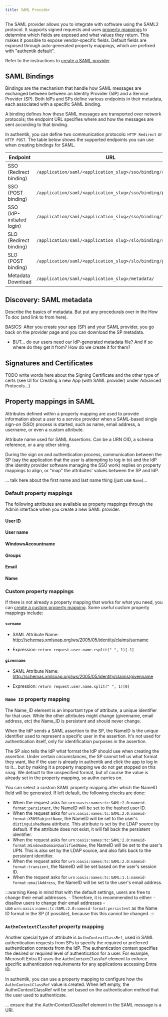 ```yaml
---
title: SAML Provider
---
```


The SAML provider allows you to integrate with software using the SAML2 protocol. It supports signed requests and uses [property mappings](../property-mappings/index.md#saml-property-mappings) to determine which fields are exposed and what values they return. This makes it possible to expose vendor-specific fields. Default fields are exposed through auto-generated property mappings, which are prefixed with "authentik default".

Refer to the instructions to [create a SAML provider](./create-saml-provider.md).

## SAML Bindings

Bindings are the mechanism that handle how SAML messages are exchanged between between an Identity Provider (IdP) and a Service Provider (SP). Both IdPs and SPs define various endpoints in their metadata, each associated with a specific SAML binding.

A binding defines how these SAML messages are transported over network protocols; the endpoint URL specifies where and how the messages are sent according to that binding.

In authentik, you can define two communication protocols: `HTTP Redirect` or `HTTP POST`. The table below shows the supported endpoints you can use when creating bindings for SAML.

| Endpoint                  | URL                                                          |
| ------------------------- | ------------------------------------------------------------ |
| SSO (Redirect binding)    | `/application/saml/<application_slug>/sso/binding/redirect/` |
| SSO (POST binding)        | `/application/saml/<application_slug>/sso/binding/post/`     |
| SSO (IdP-initiated login) | `/application/saml/<application_slug>/sso/binding/init/`     |
| SLO (Redirect binding)    | `/application/saml/<application_slug>/slo/binding/redirect/` |
| SLO (POST binding)        | `/application/saml/<application_slug>/slo/binding/post/`     |
| Metadata Download         | `/application/saml/<application_slug>/metadata/`             |

## Discovery: SAML metadata

Describe the basics of metadata. But put any procedurals over in the How To doc (and link to from here).

BASICS: After you create your app (SP) and your SAML provider, you go back on the provider page and you can download the SP metadata.

- BUT… do our users need our IdP-generated metadata file? And if so where do they get it from? How do we create it for them?

## Signatures and Certificates

TODO write words here about the Signing Certificate and the other type of certs (see UI for Creating a new App (with SAML provider) under Advanced Protocols...)

## Property mappings in SAML

Attributes defined within a property mapping are used to provide information about a user to a service provider when a SAML-based single sign-on (SSO) process is started, such as name, email address, a username, or even a custom attribute.

Attribute name used for SAML Assertions. Can be a URN OID, a schema reference, or a any other string.

During the sign on and authentication process, communication between the SP (say the application that the user is attempting to log in to) and the IdP (the identity provider software managing the SSO work) replies on property mappings to align, or "map" the attributes' values between the SP and IdP.

... talk here about the first name and last name thing (just use `Name`)...

### Default property mappings

The following attributes are available as property mappings through the Admin interface when you create a new SAML provider.

#### User ID

#### User name

#### WindowsAccountname

#### Groups

#### Email

#### Name

### Custom property mappings

If there is not already a property mapping that works for what you need, you can [create a custom property mapping](../property-mappings/). Some useful custom property mappings include:

#### `surname`

- SAML Attribute Name: http://schemas.xmlsoap.org/ws/2005/05/identity/claims/surname

- Expression: `return request.user.name.rsplit(" ", 1)[-1]`

#### `givenname`

- SAML Attribute Name: http://schemas.xmlsoap.org/ws/2005/05/identity/claims/givenname

- Expression: `return request.user.name.split(" ", 1)[0]`

### `Name ID` property mapping

The Name_ID element is an important type of attribute, a unique identifier for that user. While the other attributes might change (givenname, email address, etc) the Name_ID is persistent and should never change.

When the IdP sends a SAML assertion to the SP, the NameID is the unique identifier used to represent a specific user in the assertion. It's not used for authentication itself, only for identification purposes in the assertion.

The SP also tells the IdP what format the IdP should use when creating the assertion. Under certain circumstances, the SP cannot tell us what format they want, like if the user is already in authentik and click the app to log in to it… but by making it a property mapping we do not get stopped on this snag. We default to the unspecified format, but of course the value is already set in the property mapping, so authn carries on.

You can select a custom SAML property mapping after which the NameID field will be generated. If left default, the following checks are done:

- When the request asks for `urn:oasis:names:tc:SAML:2.0:nameid-format:persistent`, the NameID will be set to the hashed user ID.
- When the request asks for `urn:oasis:names:tc:SAML:2.0:nameid-format:X509SubjectName`, the NameID will be set to the user's `distinguishedName` attribute. This attribute is set by the LDAP source by default. If the attribute does not exist, it will fall back the persistent identifier.
- When the request asks for `urn:oasis:names:tc:SAML:2.0:nameid-format:WindowsDomainQualifiedName`, the NameID will be set to the user's UPN. This is also set by the LDAP source, and also falls back to the persistent identifier.
- When the request asks for `urn:oasis:names:tc:SAML:2.0:nameid-format:transient`, the NameID will be set based on the user's session ID.
- When the request asks for `urn:oasis:names:tc:SAML:1.1:nameid-format:emailAddress`, the NameID will be set to the user's email address.

:::warning
Keep in mind that with the default settings, users are free to change their email addresses. - Therefore, it is recommended to either: - disallow users to change their email addresses - use `urn:oasis:names:tc:SAML:2.0:nameid-format:persistent` as the Name ID format in the SP (if possible), because this this cannot be changed.
:::

### `AuthnContextClassRef` property mapping

Another special type of attribute is `AuthnContextClassRef`, used in SAML authentication requests from SPs to specify the required or preferred authentication contexts from the IdP. The authentication context specifies the desired or required level of authentication for a user. For example, Microsoft Entra ID uses the `AuthnContextClassRef` element to enforce specific authentication requirements for any applications accessing Entra ID.

In authentik, you can use a property mapping to configure how the `AuthnContextClassRef` value is created. When left empty, the AuthnContextClassRef will be set based on the authentication method that the user used to authenticate.

... ensure that the AuthnContextClassRef element in the SAML message is a URI.
